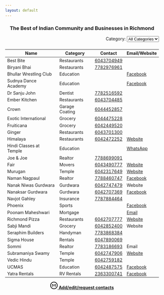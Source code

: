 ```yaml
---
layout: default
---
```


<div class="container">
  <div class="intro">
    <h3 style="text-align: center;">The Best of Indian Community and Businesses in Richmond</h3>
  </div>

  <div id="filter" style="text-align: right; padding-bottom: 10px;">
    <label for="category-filter">Category:</label>
    <select id="category-filter">
      <option value="all">All Categories</option>
      <option value="dentist">Dentist</option>
      <option value="education">Education</option>
      <option value="garage coating">Education</option>
      <option value="gurdwara">Gurdwara</option>
      <option value="handyman">Insurance</option>
      <option value="insurance">Insurance</option>
      <option value="movers">Insurance</option>
      <option value="painter">Insurance</option>
      <option value="rentals">Insurance</option>
      <option value="realtor">Realtor</option>
      <option value="restaurants">Restaurants</option>
      <option value="rv rentals">RV Rentals</option>
      <option value="sports">Sports</option>
      <option value="temple">Temple</option>
    </select>
  </div>

  <table id="yellow-pages">
    <thead>
      <tr>
        <th>Name</th>
        <th>Category</th>
        <th>Contact</th>
        <th>Email/Website</th>
      </tr>
    </thead>
    <tbody>
      <tr>
        <td>Best Bite</td>
        <td>Restaurants</td>
        <td><a href="tel:+16043704949">6043704949</a></td>
        <td><a href="#"></a></td>
      </tr>
      <tr>
        <td>Biryani Bhai</td>
        <td>Restaurants</td>
        <td><a href="tel:+17782976961">7782976961</a></td>
        <td><a href="#"></a></td>
      </tr>
      <tr>
        <td>Bhullar Wrestling Club</td>
        <td>Education</td>
        <td></td>
        <td><a href="https://www.Facebook.com/BhullarWrestlingClub/">Facebook</a></td>
      </tr>
      <tr>
        <td>Sudnya Dance Academy</td>
        <td>Education</td>
        <td></td>
        <td><a href="https://www.Facebook.com/SudnyaDanceAcademy" target="_blank">Facebook</a></td>
      </tr>
      <tr>
        <td>Dr Sanju John</td>
        <td>Dentist</td>
        <td><a href="tel:+17782516592">7782516592</a></td>
        <td></td>
      </tr>
      <tr>
        <td>Ember Kitchen</td>
        <td>Restaurants</td>
        <td><a href="tel:+16043704485">6043704485</a></td>
        <td><a href="#"></a></td>
      </tr>
      <tr>
        <td>Crown</td>
        <td>Garage Coating</td>
        <td><a href="tel:+16044452857">6044452857</a></td>
        <td><a href="#"></a></td>
      </tr>
      <tr>
        <td>Exotic International</td>
        <td>Grocery</td>
        <td><a href="tel:+16044475228">6044475228</a></td>
        <td><a href="#"></a></td>
      </tr>
      <tr>
        <td>Fruiticana</td>
        <td>Grocery</td>
        <td><a href="tel:+16042449520">6042449520</a></td>
        <td><a href="#"></a></td>
      </tr>
      <tr>
        <td>Ginger</td>
        <td>Restaurants</td>
        <td><a href="tel:+16043701300">6043701300</a></td>
        <td><a href="#"></a></td>
      </tr>
      <tr>
        <td>Himalaya</td>
        <td>Restaurants</td>
        <td><a href="tel:+16042472252">6042472252</a></td>
        <td><a href="https://himalayarest.com/location/richmond/">Website</a></td>
      </tr>
      <tr>
        <td>Hindi Classes at Temple</td>
        <td>Education</td>
        <td></td>
        <td><a href="https://chat.whatsapp.com/GnJPe7uFS2eCZqMkEG1EK5" target="_blank">WhatsApp</a></td>
      </tr>
      <tr>
        <td>Joe & Joe</td>
        <td>Realtor</td>
        <td><a href="tel:+17788699091">7788699091</a></td>
        <td><a href="#"></a></td>
      </tr>
      <tr>
        <td>Fair</td>
        <td>Movers</td>
        <td><a href="tel:+16043490777">6043490777</a></td>
        <td><a href="https://www.fairmovers.ca/">Website</a></td>
      </tr>
      <tr>
        <td>Murugan</td>
        <td>Temple</td>
        <td><a href="tel:+16042317649">6042317649</a></td>
        <td><a href="https://richmondmurugantemple.org">Website</a></td>
      </tr>
      <tr>
        <td>Naman Nagpaul</td>
        <td>Realtor</td>
        <td><a href="tel:+17788460747">7788460747</a></td>
        <td><a href="https://www.Facebook.com/namannagpaul1">Facebook</a></td>
      </tr>
      <tr>
        <td>Nanak Niwas Gurdwara</td>
        <td>Gurdwara</td>
        <td><a href="tel:+16042747479">6042747479</a></td>
        <td><a href="https://nanakniwas.ca/"></a>Website</td>
      </tr>
      <tr>
        <td>Nanaksar Gurdwara</td>
        <td>Gurdwara</td>
        <td><a href="tel:+16042707369">6042707369</a></td>
        <td><a href="https://www.Facebook.com/nanaksarrichmond/">Facebook</a></td>
      </tr>
      <tr>
        <td>Navjot Gahley</td>
        <td>Insurance</td>
        <td><a href="tel:+17787884464">7787884464</a></td>
        <td><a href="#"></a></td>
      </tr>
      <tr>
        <td>Phoenix</td>
        <td>Sports</td>
        <td><a href="tel:+"></a></td>
        <td><a href="https://www.Facebook.com/phoenix.richmond.malayalee">Facebook</a></td>
      </tr>
      <tr>
      <tr>
        <td>Poonam Maheshwari</td>
        <td>Mortgage</td>
        <td><a href="tel: +17789179812"(6047839401</a></td>
        <td><a href="mailto: poonam@flyking.co.in">Email</a></td>
      </tr>
      <tr>
        <td>Richmond Pizza</td>
        <td>Restaurants</td>
        <td><a href="tel:+16042707777">6042707777</a></td>
        <td><a href="https://www.richmondpizzano5.ca/">Website</a></td>
      </tr>
      <tr>
        <td>Sabji Mandi</td>
        <td>Grocery</td>
        <td><a href="tel:+16042852400">6042852400</a></td>
        <td><a href="http://sabzimandicanada.com/"></a>Website</td>
      </tr>
      <tr>
        <td>Seraphim Builders</td>
        <td>Handyman</td>
        <td><a href="tel:+17783868384">7783868384</a></td>
        <td><a href=""></a></td>
      </tr>
      <tr>
        <td>Sigma House</td>
        <td>Rentals</td>
        <td><a href="tel:+16047890069">6047890069</a></td>
        <td><a href=""></a></td>
      </tr>
      <tr>
        <td>Sommi</td>
        <td>Realtor</td>
        <td><a href="tel:+17783186693">7783186693</a></td>
        <td><a href="mailto:choiandcorealty@gmail.com"></a>Email</td>
      </tr>
      <tr>
        <td>Subramaniya Swamy</td>
        <td>Temple</td>
        <td><a href="tel:+16042747906">6042747906</a></td>
        <td><a href="https://www.subramaniyaswamytemple.ca/">Website</a></td>
      </tr>
      <tr>
        <td>Vedic Hindu</td>
        <td>Temple</td>
        <td><a href="tel:+16042759182">6042759182</a></td>
        <td><a href="#"></a></td>
      </tr>
      <tr>
        <td>UCMAS</td>
        <td>Education</td>
        <td><a href="tel:+16042487575">6042487575</a></td>
        <td><a href="https://www.Facebook.com/UCMASBCRichmond">Facebook</a></td>
      </tr>
      <tr>
          <td>Yatra Rentals</td>
          <td>RV Rentals</td>
          <td><a href="tel:+12363300741">2363300741</a></td>
          <td><a href="https://www.Facebook.com/YatraRVRentals">Facebook</a></td>
      </tr>
  </tbody>
</table>
<div style="text-align: center;">
  <p><a href="mailto:adichourasiya@gmail.com" class="btn btn-info"><img src="/assets/img/gmail.svg" alt="Email Icon" width="24" height="24"> <strong>Add/edit/request contacts</strong></a></p>
</div>
</div>

<script>
  function sortTable(columnIndex) {
    var table, rows, switching, i, x, y, shouldSwitch;
    table = document.getElementById("yellow-pages");
    switching = true;
    while (switching) {
      switching = false;
      rows = table.rows;
      for (i = 1; i < (rows.length - 1); i++) {
        shouldSwitch = false;
        x = rows[i].getElementsByTagName("td")[columnIndex];
        y = rows[i + 1].getElementsByTagName("td")[columnIndex];
        if (x.innerHTML.toLowerCase() > y.innerHTML.toLowerCase()) {
          shouldSwitch = true;
          break;
        }
      }
      if (shouldSwitch) {
        rows[i].parentNode.insertBefore(rows[i + 1], rows[i]);
        switching = true;
      }
    }
  }

  document.getElementById("category-filter").addEventListener("change", function() {
    var category = this.value;
    var rows = document.getElementById("yellow-pages").getElementsByTagName("tbody")[0].getElementsByTagName("tr");
    for (var i = 0; i < rows.length; i++) {
      var categoryCell = rows[i].getElementsByTagName("td")[1];
      if (category === "all" || categoryCell.textContent.toLowerCase() === category) {
        rows[i].style.display = "";
      } else {
        rows[i].style.display = "none";
      }
    }
  });
</script>
